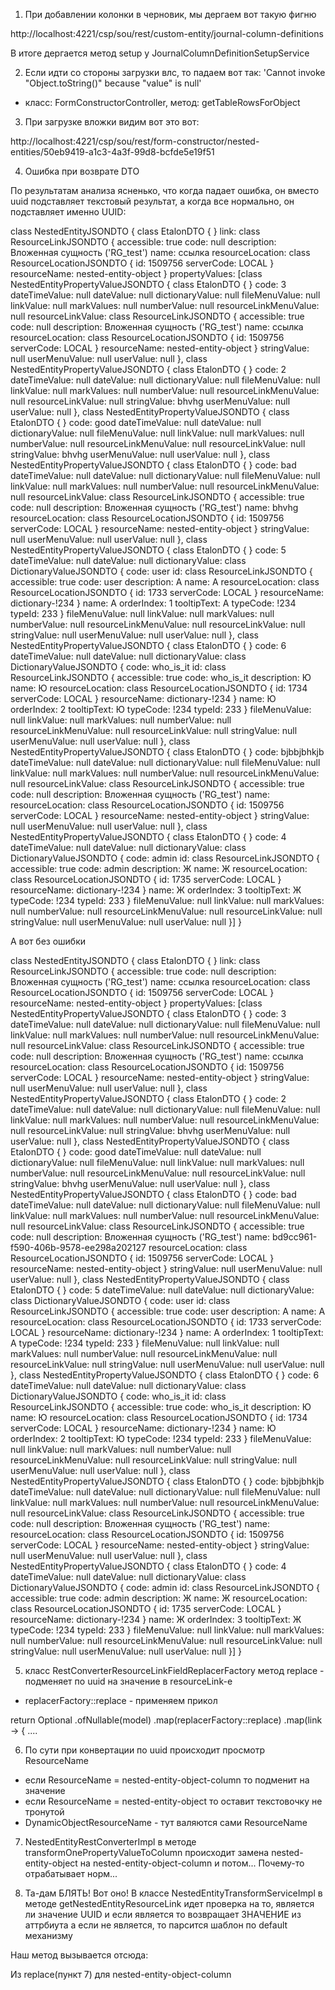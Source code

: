 1. При добавлении колонки в черновик, мы дергаем вот такую фигню

http://localhost:4221/csp/sou/rest/custom-entity/journal-column-definitions

В итоге дергается метод setup у JournalColumnDefinitionSetupService

2. Если идти со стороны загрузки влс, то падаем вот так: 'Cannot invoke "Object.toString()" because "value" is null'

-   класс: FormConstructorController, метод: getTableRowsForObject

3. При загрузке вложки видим вот это вот:

http://localhost:4221/csp/sou/rest/form-constructor/nested-entities/50eb9419-a1c3-4a3f-99d8-bcfde5e19f51

4. Ошибка при возврате DTO

По результатам анализа ясненько, что когда падает ошибка, он вместо uuid подставляет текстовый результат, а когда все нормально, он подставляет именно UUID:

class NestedEntityJSONDTO {
class EtalonDTO {
}
link: class ResourceLinkJSONDTO {
accessible: true
code: null
description: Вложенная сущность ('RG_test')
name: ссылка
resourceLocation: class ResourceLocationJSONDTO {
id: 1509756
serverCode: LOCAL
}
resourceName: nested-entity-object
}
propertyValues: [class NestedEntityPropertyValueJSONDTO {
class EtalonDTO {
}
code: 3
dateTimeValue: null
dateValue: null
dictionaryValue: null
fileMenuValue: null
linkValue: null
markValues: null
numberValue: null
resourceLinkMenuValue: null
resourceLinkValue: class ResourceLinkJSONDTO {
accessible: true
code: null
description: Вложенная сущность ('RG_test')
name: ссылка
resourceLocation: class ResourceLocationJSONDTO {
id: 1509756
serverCode: LOCAL
}
resourceName: nested-entity-object
}
stringValue: null
userMenuValue: null
userValue: null
}, class NestedEntityPropertyValueJSONDTO {
class EtalonDTO {
}
code: 2
dateTimeValue: null
dateValue: null
dictionaryValue: null
fileMenuValue: null
linkValue: null
markValues: null
numberValue: null
resourceLinkMenuValue: null
resourceLinkValue: null
stringValue: bhvhg
userMenuValue: null
userValue: null
}, class NestedEntityPropertyValueJSONDTO {
class EtalonDTO {
}
code: good
dateTimeValue: null
dateValue: null
dictionaryValue: null
fileMenuValue: null
linkValue: null
markValues: null
numberValue: null
resourceLinkMenuValue: null
resourceLinkValue: null
stringValue: bhvhg
userMenuValue: null
userValue: null
}, class NestedEntityPropertyValueJSONDTO {
class EtalonDTO {
}
code: bad
dateTimeValue: null
dateValue: null
dictionaryValue: null
fileMenuValue: null
linkValue: null
markValues: null
numberValue: null
resourceLinkMenuValue: null
resourceLinkValue: class ResourceLinkJSONDTO {
accessible: true
code: null
description: Вложенная сущность ('RG_test')
name: bhvhg
resourceLocation: class ResourceLocationJSONDTO {
id: 1509756
serverCode: LOCAL
}
resourceName: nested-entity-object
}
stringValue: null
userMenuValue: null
userValue: null
}, class NestedEntityPropertyValueJSONDTO {
class EtalonDTO {
}
code: 5
dateTimeValue: null
dateValue: null
dictionaryValue: class DictionaryValueJSONDTO {
code: user
id: class ResourceLinkJSONDTO {
accessible: true
code: user
description: А
name: А
resourceLocation: class ResourceLocationJSONDTO {
id: 1733
serverCode: LOCAL
}
resourceName: dictionary-!234
}
name: А
orderIndex: 1
tooltipText: А
typeCode: !234
typeId: 233
}
fileMenuValue: null
linkValue: null
markValues: null
numberValue: null
resourceLinkMenuValue: null
resourceLinkValue: null
stringValue: null
userMenuValue: null
userValue: null
}, class NestedEntityPropertyValueJSONDTO {
class EtalonDTO {
}
code: 6
dateTimeValue: null
dateValue: null
dictionaryValue: class DictionaryValueJSONDTO {
code: who_is_it
id: class ResourceLinkJSONDTO {
accessible: true
code: who_is_it
description: Ю
name: Ю
resourceLocation: class ResourceLocationJSONDTO {
id: 1734
serverCode: LOCAL
}
resourceName: dictionary-!234
}
name: Ю
orderIndex: 2
tooltipText: Ю
typeCode: !234
typeId: 233
}
fileMenuValue: null
linkValue: null
markValues: null
numberValue: null
resourceLinkMenuValue: null
resourceLinkValue: null
stringValue: null
userMenuValue: null
userValue: null
}, class NestedEntityPropertyValueJSONDTO {
class EtalonDTO {
}
code: bjbbjbhkjb
dateTimeValue: null
dateValue: null
dictionaryValue: null
fileMenuValue: null
linkValue: null
markValues: null
numberValue: null
resourceLinkMenuValue: null
resourceLinkValue: class ResourceLinkJSONDTO {
accessible: true
code: null
description: Вложенная сущность ('RG_test')
name:
resourceLocation: class ResourceLocationJSONDTO {
id: 1509756
serverCode: LOCAL
}
resourceName: nested-entity-object
}
stringValue: null
userMenuValue: null
userValue: null
}, class NestedEntityPropertyValueJSONDTO {
class EtalonDTO {
}
code: 4
dateTimeValue: null
dateValue: null
dictionaryValue: class DictionaryValueJSONDTO {
code: admin
id: class ResourceLinkJSONDTO {
accessible: true
code: admin
description: Ж
name: Ж
resourceLocation: class ResourceLocationJSONDTO {
id: 1735
serverCode: LOCAL
}
resourceName: dictionary-!234
}
name: Ж
orderIndex: 3
tooltipText: Ж
typeCode: !234
typeId: 233
}
fileMenuValue: null
linkValue: null
markValues: null
numberValue: null
resourceLinkMenuValue: null
resourceLinkValue: null
stringValue: null
userMenuValue: null
userValue: null
}]
}

А вот без ошибки

class NestedEntityJSONDTO {
class EtalonDTO {
}
link: class ResourceLinkJSONDTO {
accessible: true
code: null
description: Вложенная сущность ('RG_test')
name: ссылка
resourceLocation: class ResourceLocationJSONDTO {
id: 1509756
serverCode: LOCAL
}
resourceName: nested-entity-object
}
propertyValues: [class NestedEntityPropertyValueJSONDTO {
class EtalonDTO {
}
code: 3
dateTimeValue: null
dateValue: null
dictionaryValue: null
fileMenuValue: null
linkValue: null
markValues: null
numberValue: null
resourceLinkMenuValue: null
resourceLinkValue: class ResourceLinkJSONDTO {
accessible: true
code: null
description: Вложенная сущность ('RG_test')
name: ссылка
resourceLocation: class ResourceLocationJSONDTO {
id: 1509756
serverCode: LOCAL
}
resourceName: nested-entity-object
}
stringValue: null
userMenuValue: null
userValue: null
}, class NestedEntityPropertyValueJSONDTO {
class EtalonDTO {
}
code: 2
dateTimeValue: null
dateValue: null
dictionaryValue: null
fileMenuValue: null
linkValue: null
markValues: null
numberValue: null
resourceLinkMenuValue: null
resourceLinkValue: null
stringValue: bhvhg
userMenuValue: null
userValue: null
}, class NestedEntityPropertyValueJSONDTO {
class EtalonDTO {
}
code: good
dateTimeValue: null
dateValue: null
dictionaryValue: null
fileMenuValue: null
linkValue: null
markValues: null
numberValue: null
resourceLinkMenuValue: null
resourceLinkValue: null
stringValue: bhvhg
userMenuValue: null
userValue: null
}, class NestedEntityPropertyValueJSONDTO {
class EtalonDTO {
}
code: bad
dateTimeValue: null
dateValue: null
dictionaryValue: null
fileMenuValue: null
linkValue: null
markValues: null
numberValue: null
resourceLinkMenuValue: null
resourceLinkValue: class ResourceLinkJSONDTO {
accessible: true
code: null
description: Вложенная сущность ('RG_test')
name: bd9cc961-f590-406b-9578-ee298a202127
resourceLocation: class ResourceLocationJSONDTO {
id: 1509756
serverCode: LOCAL
}
resourceName: nested-entity-object
}
stringValue: null
userMenuValue: null
userValue: null
}, class NestedEntityPropertyValueJSONDTO {
class EtalonDTO {
}
code: 5
dateTimeValue: null
dateValue: null
dictionaryValue: class DictionaryValueJSONDTO {
code: user
id: class ResourceLinkJSONDTO {
accessible: true
code: user
description: А
name: А
resourceLocation: class ResourceLocationJSONDTO {
id: 1733
serverCode: LOCAL
}
resourceName: dictionary-!234
}
name: А
orderIndex: 1
tooltipText: А
typeCode: !234
typeId: 233
}
fileMenuValue: null
linkValue: null
markValues: null
numberValue: null
resourceLinkMenuValue: null
resourceLinkValue: null
stringValue: null
userMenuValue: null
userValue: null
}, class NestedEntityPropertyValueJSONDTO {
class EtalonDTO {
}
code: 6
dateTimeValue: null
dateValue: null
dictionaryValue: class DictionaryValueJSONDTO {
code: who_is_it
id: class ResourceLinkJSONDTO {
accessible: true
code: who_is_it
description: Ю
name: Ю
resourceLocation: class ResourceLocationJSONDTO {
id: 1734
serverCode: LOCAL
}
resourceName: dictionary-!234
}
name: Ю
orderIndex: 2
tooltipText: Ю
typeCode: !234
typeId: 233
}
fileMenuValue: null
linkValue: null
markValues: null
numberValue: null
resourceLinkMenuValue: null
resourceLinkValue: null
stringValue: null
userMenuValue: null
userValue: null
}, class NestedEntityPropertyValueJSONDTO {
class EtalonDTO {
}
code: bjbbjbhkjb
dateTimeValue: null
dateValue: null
dictionaryValue: null
fileMenuValue: null
linkValue: null
markValues: null
numberValue: null
resourceLinkMenuValue: null
resourceLinkValue: class ResourceLinkJSONDTO {
accessible: true
code: null
description: Вложенная сущность ('RG_test')
name:
resourceLocation: class ResourceLocationJSONDTO {
id: 1509756
serverCode: LOCAL
}
resourceName: nested-entity-object
}
stringValue: null
userMenuValue: null
userValue: null
}, class NestedEntityPropertyValueJSONDTO {
class EtalonDTO {
}
code: 4
dateTimeValue: null
dateValue: null
dictionaryValue: class DictionaryValueJSONDTO {
code: admin
id: class ResourceLinkJSONDTO {
accessible: true
code: admin
description: Ж
name: Ж
resourceLocation: class ResourceLocationJSONDTO {
id: 1735
serverCode: LOCAL
}
resourceName: dictionary-!234
}
name: Ж
orderIndex: 3
tooltipText: Ж
typeCode: !234
typeId: 233
}
fileMenuValue: null
linkValue: null
markValues: null
numberValue: null
resourceLinkMenuValue: null
resourceLinkValue: null
stringValue: null
userMenuValue: null
userValue: null
}]
}

5. класс RestConverterResourceLinkFieldReplacerFactory метод replace - подменяет по uuid на значение в resourceLink-е

-   replacerFactory::replace - применяем прикол

return Optional
.ofNullable(model)
.map(replacerFactory::replace)
.map(link -> {
....

6. По сути при конвертации по uuid происходит просмотр ResourceName

-   если ResourceName = nested-entity-object-column то подменит на значение
-   если ResourceName = nested-entity-object то оставит текстовочку не тронутой
-   DynamicObjectResourceName - тут валяются сами ResourceName

7. NestedEntityRestConverterImpl в методе transformOnePropertyValueToColumn происходит замена nested-entity-object на nested-entity-object-column и потом... Почему-то отрабатывает норм...

8. Та-дам БЛЯТЬ! Вот оно! В классе NestedEntityTransformServiceImpl в методе getNestedEntityResourceLink идет проверка на то, является ли значение UUID и если является то возвращает ЗНАЧЕНИЕ из аттрбиута а если не является, то парсится шаблон по default механизму

Наш метод вызывается отсюда:

Из replace(пункт 7) для nested-entity-object-column
